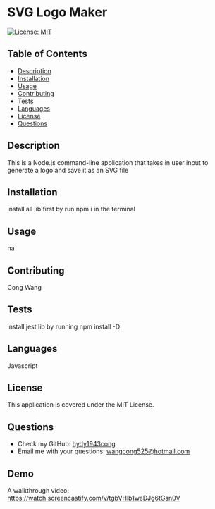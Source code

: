 
# SVG Logo Maker

[![License: MIT](https://img.shields.io/badge/License-MIT-yellow.svg)](https://opensource.org/licenses/MIT)

## Table of Contents
- [Description](#description)
- [Installation](#installation)
- [Usage](#usage)
- [Contributing](#contributing)
- [Tests](#tests)
- [Languages](#languages)
- [License](#license)
- [Questions](#questions)

## Description
This is a Node.js command-line application that takes in user input to generate a logo and save it as an SVG file

## Installation
install all lib first by run npm i in the terminal

## Usage
na

## Contributing
Cong Wang

## Tests
install jest lib by running npm install -D

## Languages
Javascript

## License
This application is covered under the MIT License.

## Questions
- Check my GitHub: [hydy1943cong](https://github.com/hydy1943cong)
- Email me with your questions: wangcong525@hotmail.com

## Demo

A walkthrough video: https://watch.screencastify.com/v/tgbVHlb1weDJg6tGsn0V
